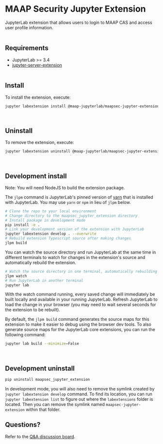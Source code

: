 # MAAP Security Jupyter Extension

JupyterLab extension that allows users to login to MAAP CAS and access user profile information.  
&nbsp;
## Requirements

* JupyterLab >= 3.4
* [jupyter-server-extension](https://github.com/MAAP-Project/jupyter-server-extension)  
&nbsp;
## Install

To install the extension, execute:

```bash
jupyter labextension install @maap-jupyterlab/maapsec-jupyter-extension
```  
&nbsp;
## Uninstall

To remove the extension, execute:

```bash
jupyter labextension uninstall @maap-jupyterlab/maapsec-jupyter-extension
```  
&nbsp;
## Development install

Note: You will need NodeJS to build the extension package.

The `jlpm` command is JupyterLab's pinned version of
[yarn](https://yarnpkg.com/) that is installed with JupyterLab. You may use
`yarn` or `npm` in lieu of `jlpm` below.

```bash
# Clone the repo to your local environment
# Change directory to the maapsec_jupyter_extension directory
# Install package in development mode
pip install -e .
# Link your development version of the extension with JupyterLab
jupyter labextension develop . --overwrite
# Rebuild extension Typescript source after making changes
jlpm build
```

You can watch the source directory and run JupyterLab at the same time in different terminals to watch for changes in the extension's source and automatically rebuild the extension.

```bash
# Watch the source directory in one terminal, automatically rebuilding when needed
jlpm watch
# Run JupyterLab in another terminal
jupyter lab
```

With the watch command running, every saved change will immediately be built locally and available in your running JupyterLab. Refresh JupyterLab to load the change in your browser (you may need to wait several seconds for the extension to be rebuilt).

By default, the `jlpm build` command generates the source maps for this extension to make it easier to debug using the browser dev tools. To also generate source maps for the JupyterLab core extensions, you can run the following command:

```bash
jupyter lab build --minimize=False
```  
&nbsp;
## Development uninstall

```bash
pip uninstall maapsec_jupyter_extension
```

In development mode, you will also need to remove the symlink created by `jupyter labextension develop`
command. To find its location, you can run `jupyter labextension list` to figure out where the `labextensions`
folder is located. Then you can remove the symlink named `maapsec-jupyter-extension` within that folder.

## Questions?
Refer to the [Q&A discussion board](https://github.com/MAAP-Project/maapsec-jupyter-extension/discussions/categories/q-a).

